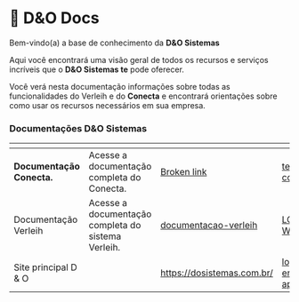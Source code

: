 # 🔌 D\&O Docs

Bem-vindo(a) a base de conhecimento da **D\&O Sistemas**

Aqui você encontrará uma visão geral de todos os recursos e serviços incríveis que o **D\&O Sistemas te** pode oferecer.

Você verá nesta documentação informações sobre todas as funcionalidades do Verleih e do **Conecta** e encontrará orientações sobre como usar os recursos necessários em sua empresa.

### Documentações D\&O Sistemas

<table data-view="cards"><thead><tr><th></th><th></th><th data-type="content-ref"></th><th data-hidden data-card-cover data-type="files"></th><th data-hidden></th><th data-hidden data-card-target data-type="content-ref"></th></tr></thead><tbody><tr><td><strong>Documentação Conecta.</strong></td><td>Acesse a documentação completa do Conecta.</td><td><a href="broken-reference">Broken link</a></td><td><a href=".gitbook/assets/tela conecta.png">tela conecta.png</a></td><td></td><td><a href="documentacoes/documentacao-conecta/quickstart/">quickstart</a></td></tr><tr><td>Documentação Verleih</td><td>Acesse a documentação completa do sistema Verleih.</td><td><a href="documentacao-verleih/">documentacao-verleih</a></td><td><a href=".gitbook/assets/LOGO WEB.png">LOGO WEB.png</a></td><td></td><td></td></tr><tr><td>Site principal D &#x26; O</td><td></td><td><a href="https://dosistemas.com.br/">https://dosistemas.com.br/</a></td><td><a href=".gitbook/assets/logo entrada app2.png">logo entrada app2.png</a></td><td></td><td></td></tr></tbody></table>
